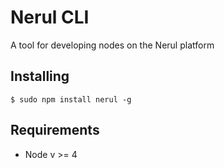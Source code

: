 # Nerul CLI
A tool for developing nodes on the Nerul platform

## Installing
```
$ sudo npm install nerul -g
```
## Requirements
- Node v >= 4